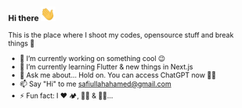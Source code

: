 ### Hi there <img alt="wave" width="30" src="https://github.com/codeXsafi/codeXsafi/blob/main/wave.gif">

<!--<a style="margin-bottom:1rem;overflow:hidden;max-height:200px;">
  <img align="right" alt="Coding" width="100%" src="https://raw.githubusercontent.com/codeXsafi/codeXsafi/main/banner.jpg">
</figure> -->

This is the place where I shoot my codes, opensource stuff and break things 🤣

- 🔭 I’m currently working on something cool 😉
- 🌱 I’m currently learning Flutter & new things in Next.js
- 💬 Ask me about... Hold on. You can access ChatGPT now 🤷‍♂️
- 📫 Say "Hi" to me <a href="mailto:safiullahahamed@gmail.com">safiullahahamed@gmail.com</a>
- ⚡ Fun fact: I ❤️ 🏕️, 🍱🍟 & 🛌🏻...
